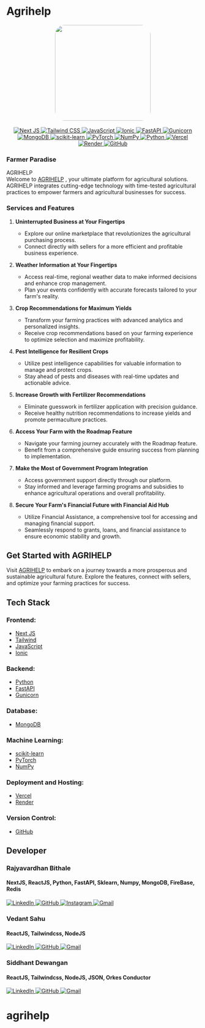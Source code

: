 # Agrihelp

<div align="center">
  <img src="https://github.com/rajyavardhanbithale/agrihelp-3/assets/70558897/119170ad-ccc0-40e4-a127-77015b2ca910" width="250" style="border-radius: 25px;" />
</div>
<br>
<div align="center">
<a href="https://nextjs.org/" target="_blank">
  <img src="https://img.shields.io/badge/Next-black?style=for-the-badge&logo=next.js&logoColor=white" alt="Next JS">
</a>
<a href="https://tailwindcss.com/" target="_blank">
  <img src="https://img.shields.io/badge/tailwindcss-%2338B2AC.svg?style=for-the-badge&logo=tailwind-css&logoColor=white" alt="Tailwind CSS">
</a>
<a href="https://developer.mozilla.org/en-US/docs/Web/JavaScript" target="_blank">
  <img src="https://img.shields.io/badge/javascript-%23323330.svg?style=for-the-badge&logo=javascript&logoColor=%23F7DF1E" alt="JavaScript">
</a>
<a href="https://ionicframework.com/" target="_blank">
  <img src="https://img.shields.io/badge/Ionic-%233880FF.svg?style=for-the-badge&logo=Ionic&logoColor=white" alt="Ionic">
</a>

<a href="https://fastapi.tiangolo.com/" target="_blank">
  <img src="https://img.shields.io/badge/FastAPI-005571?style=for-the-badge&logo=fastapi" alt="FastAPI">
</a>
<a href="https://gunicorn.org/" target="_blank">
  <img src="https://img.shields.io/badge/gunicorn-%298729.svg?style=for-the-badge&logo=gunicorn&logoColor=white" alt="Gunicorn">
</a>

<a href="https://www.mongodb.com/" target="_blank">
  <img src="https://img.shields.io/badge/MongoDB-%234ea94b.svg?style=for-the-badge&logo=mongodb&logoColor=white" alt="MongoDB">
</a>

<a href="https://scikit-learn.org/" target="_blank">
  <img src="https://img.shields.io/badge/scikit--learn-%23F7931E.svg?style=for-the-badge&logo=scikit-learn&logoColor=white" alt="scikit-learn">
</a>
<a href="https://pytorch.org/" target="_blank">
  <img src="https://img.shields.io/badge/PyTorch-%23EE4C2C.svg?style=for-the-badge&logo=PyTorch&logoColor=white" alt="PyTorch">
</a>
<a href="https://numpy.org/" target="_blank">
  <img src="https://img.shields.io/badge/numpy-%23013243.svg?style=for-the-badge&logo=numpy&logoColor=white" alt="NumPy">
</a>
<a href="https://www.python.org/" target="_blank">
  <img src="https://img.shields.io/badge/python-3670A0?style=for-the-badge&logo=python&logoColor=ffdd54" alt="Python">
</a>

<a href="https://vercel.com/" target="_blank">
  <img src="https://img.shields.io/badge/vercel-%23000000.svg?style=for-the-badge&logo=vercel&logoColor=white" alt="Vercel">
</a>
<a href="https://render.com/" target="_blank">
  <img src="https://img.shields.io/badge/Render-%46E3B7.svg?style=for-the-badge&logo=render&logoColor=white" alt="Render">
</a>

<a href="https://github.com/" target="_blank">
  <img src="https://img.shields.io/badge/github-%23121011.svg?style=for-the-badge&logo=github&logoColor=white" alt="GitHub">
</a>


</div>

### Farmer Paradise
AGRIHELP
<br>
Welcome to [AGRIHELP](https://agrihelp-3.vercel.app/) , your ultimate platform for agricultural solutions. AGRIHELP integrates cutting-edge technology with time-tested agricultural practices to empower farmers and agricultural businesses for success.

### Services and Features

1. **Uninterrupted Business at Your Fingertips**
   - Explore our online marketplace that revolutionizes the agricultural purchasing process.
   - Connect directly with sellers for a more efficient and profitable business experience.

2. **Weather Information at Your Fingertips**
   - Access real-time, regional weather data to make informed decisions and enhance crop management.
   - Plan your events confidently with accurate forecasts tailored to your farm's reality.

3. **Crop Recommendations for Maximum Yields**
   - Transform your farming practices with advanced analytics and personalized insights.
   - Receive crop recommendations based on your farming experience to optimize selection and maximize profitability.

4. **Pest Intelligence for Resilient Crops**
   - Utilize pest intelligence capabilities for valuable information to manage and protect crops.
   - Stay ahead of pests and diseases with real-time updates and actionable advice.

5. **Increase Growth with Fertilizer Recommendations**
   - Eliminate guesswork in fertilizer application with precision guidance.
   - Receive healthy nutrition recommendations to increase yields and promote permaculture practices.

6. **Access Your Farm with the Roadmap Feature**
   - Navigate your farming journey accurately with the Roadmap feature.
   - Benefit from a comprehensive guide ensuring success from planning to implementation.

7. **Make the Most of Government Program Integration**
   - Access government support directly through our platform.
   - Stay informed and leverage farming programs and subsidies to enhance agricultural operations and overall profitability.

8. **Secure Your Farm's Financial Future with Financial Aid Hub**
   - Utilize Financial Assistance, a comprehensive tool for accessing and managing financial support.
   - Seamlessly respond to grants, loans, and financial assistance to ensure economic stability and growth.

## Get Started with AGRIHELP
Visit [AGRIHELP](https://agrihelp-3.vercel.app/) to embark on a journey towards a more prosperous and sustainable agricultural future. Explore the features, connect with sellers, and optimize your farming practices for success.

## Tech Stack
### Frontend:
- [Next JS](https://nextjs.org/)
- [Tailwind ](https://tailwindcss.com/)
- [JavaScript](https://developer.mozilla.org/en-US/docs/Web/JavaScript)
- [Ionic](https://ionicframework.com/)

### Backend:
- [Python](https://www.python.org/)
- [FastAPI](https://fastapi.tiangolo.com/)
- [Gunicorn](https://gunicorn.org/)

### Database:
- [MongoDB](https://www.mongodb.com/)

### Machine Learning:
- [scikit-learn](https://scikit-learn.org/)
- [PyTorch](https://pytorch.org/)
- [NumPy](https://numpy.org/)

### Deployment and Hosting:
- [Vercel](https://vercel.com/)
- [Render](https://render.com/)

### Version Control:
- [GitHub](https://github.com/)



## Developer 
### Rajyavardhan Bithale 
#### NextJS, ReactJS, Python, FastAPI, Sklearn, Numpy, MongoDB, FireBase, Redis
<a href="https://www.linkedin.com/in/rajyavardhan-bithale-999482258/" target="_blank">
  <img src="https://img.shields.io/badge/linkedin-%230077B5.svg?style=for-the-badge&logo=linkedin&logoColor=white" alt="LinkedIn">
</a>
<a href="https://github.com/rajyavardhanbithale/" target="_blank">
  <img src="https://img.shields.io/badge/github-%23121011.svg?style=for-the-badge&logo=github&logoColor=white" alt="GitHub">
</a>

<a href="https://www.instagram.com/rajyavardhan.8/" target="_blank">
  <img src="https://img.shields.io/badge/Instagram-%23E4405F.svg?style=for-the-badge&logo=Instagram&logoColor=white" alt="Instagram">
</a>
<a href="mailto:bithale02@gmail.com" target="_blank">
  <img src="https://img.shields.io/badge/Gmail-D14836?style=for-the-badge&logo=gmail&logoColor=white" alt="Gmail">
</a>


### Vedant Sahu
#### ReactJS, Tailwindcss, NodeJS
<a href="https://in.linkedin.com/in/vedant-sahu-b4298324a" target="_blank">
  <img src="https://img.shields.io/badge/linkedin-%230077B5.svg?style=for-the-badge&logo=linkedin&logoColor=white" alt="LinkedIn">
</a>
<a href="https://github.com/vedantxtrem" target="_blank">
  <img src="https://img.shields.io/badge/github-%23121011.svg?style=for-the-badge&logo=github&logoColor=white" alt="GitHub">
</a>

<a href="mailto:vedant@ssipmt.com" target="_blank">
  <img src="https://img.shields.io/badge/Gmail-D14836?style=for-the-badge&logo=gmail&logoColor=white" alt="Gmail">
</a>

### Siddhant Dewangan
#### ReactJS, Tailwindcss, NodeJS, JSON, Orkes Conductor
<a href="https://www.linkedin.com/in/siddhantdewangan/" target="_blank">
  <img src="https://img.shields.io/badge/linkedin-%230077B5.svg?style=for-the-badge&logo=linkedin&logoColor=white" alt="LinkedIn">
</a>
<a href="https://github.com/siddhantd25" target="_blank">
  <img src="https://img.shields.io/badge/github-%23121011.svg?style=for-the-badge&logo=github&logoColor=white" alt="GitHub">
</a>

<a href="mailto:siddhantd37@gmail.com" target="_blank">
  <img src="https://img.shields.io/badge/Gmail-D14836?style=for-the-badge&logo=gmail&logoColor=white" alt="Gmail">
</a>

# agrihelp
